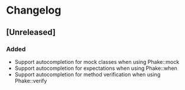 # Changelog

## [Unreleased]
### Added
- Support autocompletion for mock classes when using Phake::mock
- Support autocompletion for expectations when using Phake::when
- Support autocompletion for method verification when using Phake::verify
